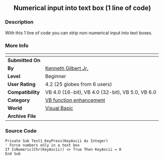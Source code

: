 ﻿<div align="center">

## Numerical input into text box \(1 line of code\)


</div>

### Description

With this 1 line of code you can strip non-numerical input into text boxes.
 
### More Info
 


<span>             |<span>
---                |---
**Submitted On**   |
**By**             |[Kenneth Gilbert Jr\.](https://github.com/Planet-Source-Code/PSCIndex/blob/master/ByAuthor/kenneth-gilbert-jr.md)
**Level**          |Beginner
**User Rating**    |4.2 (25 globes from 6 users)
**Compatibility**  |VB 4\.0 \(16\-bit\), VB 4\.0 \(32\-bit\), VB 5\.0, VB 6\.0
**Category**       |[VB function enhancement](https://github.com/Planet-Source-Code/PSCIndex/blob/master/ByCategory/vb-function-enhancement__1-25.md)
**World**          |[Visual Basic](https://github.com/Planet-Source-Code/PSCIndex/blob/master/ByWorld/visual-basic.md)
**Archive File**   |[](https://github.com/Planet-Source-Code/kenneth-gilbert-jr-numerical-input-into-text-box-1-line-of-code__1-11503/archive/master.zip)





### Source Code

```
Private Sub Text1_KeyPress(KeyAscii As Integer)
' Force numbers only in a text box
If IsNumeric(Chr(KeyAscii)) <> True Then KeyAscii = 0
End Sub
```

